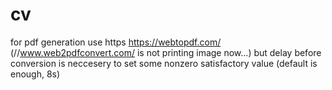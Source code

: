 # cv

for pdf generation use https https://webtopdf.com/ (//www.web2pdfconvert.com/ is not printing image now...)
but delay before conversion is neccesery to set some nonzero satisfactory value (default is enough, 8s)
